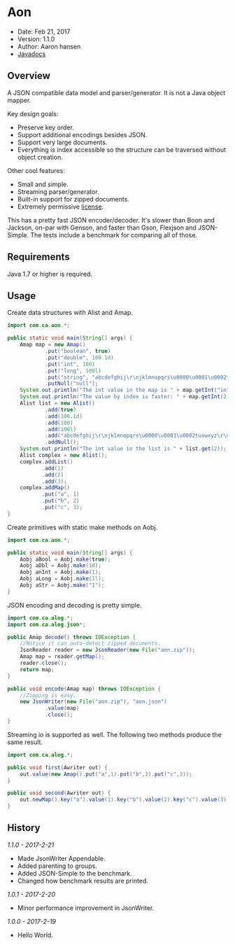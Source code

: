 Aon
===

* Date: Feb 21, 2017
* Version: 1.1.0
* Author: Aaron hansen
* [Javadocs](https://a-hansen.github.io/aon/)


Overview
--------

A JSON compatible data model and parser/generator.  It is not a Java object mapper.

Key design goals:

* Preserve key order.
* Support additional encodings besides JSON.
* Support very large documents.
* Everything is index accessible so the structure can be traversed without object 
creation.

Other cool features:

* Small and simple.
* Streaming parser/generator.
* Built-in support for zipped documents.
* Extremely permissive [license](https://en.wikipedia.org/wiki/ISC_license).

This has a pretty fast JSON encoder/decoder.  It's slower than Boon and Jackson, 
on-par with Genson, and faster than Gson, Flexjson and JSON-Simple.  The tests 
include a benchmark for comparing all of those.

Requirements
------------

Java 1.7 or higher is required.

Usage
-----

Create data structures with Alist and Amap.

```java
import com.ca.aon.*;

public static void main(String[] args) {
    Amap map = new Amap()
            .put("boolean", true)
            .put("double", 100.1d)
            .put("int", 100)
            .put("long", 100l)
            .put("string", "abcdefghij\r\njklmnopqrs\u0000\u0001\u0002tuvwxyz\r\n")
            .putNull("null");
    System.out.println("The int value in the map is " + map.getInt("int"));
    System.out.println("The value by index is faster: " + map.getInt(2));
    Alist list = new Alist()
            .add(true)
            .add(100.1d)
            .add(100)
            .add(100l)
            .add("abcdefghij\r\njklmnopqrs\u0000\u0001\u0002tuvwxyz\r\n")
            .addNull();
    System.out.println("The int value in the list is " + list.get(2));
    Alist complex = new Alist();
    complex.addList()
           .add(1)
           .add(2)
           .add(3);
    complex.addMap()
           .put("a", 1)
           .put("b", 2)
           .put("c", 3);
}
```

Create primitives with static make methods on Aobj.

```java
import com.ca.aon.*;

public static void main(String[] args) {
    Aobj aBool = Aobj.make(true);
    Aobj aDbl = Aobj.make(1d);
    Aobj anInt = Aobj.make(1);
    Aobj aLong = Aobj.make(1l);
    Aobj aStr = Aobj.make("1");
}
```

JSON encoding and decoding is pretty simple.

```java
import com.ca.alog.*;
import com.ca.alog.json*;

public Amap decode() throws IOException {
    //Notice it can auto-detect zipped documents.
    JsonReader reader = new JsonReader(new File("aon.zip"));
    Amap map = reader.getMap();
    reader.close();
    return map;
}

public void encode(Amap map) throws IOException {
    //Zipping is easy.
    new JsonWriter(new File("aon.zip"), "aon.json")
            .value(map)
            .close();
}
```

Streaming io is supported as well.  The following two methods produce the same result.

```java
import com.ca.alog.*;

public void first(Awriter out) {
    out.value(new Amap().put("a",1).put("b",2).put("c",3));
}

public void second(Awriter out) {
    out.newMap().key("a").value(1).key("b").value(2).key("c").value(3).endMap();
}
```

History
-------
_1.1.0 - 2017-2-21_
  - Made JsonWriter Appendable.
  - Added parenting to groups.
  - Added JSON-Simple to the benchmark.
  - Changed how benchmark results are printed.
  
_1.0.1 - 2017-2-20_
  - Minor performance improvement in JsonWriter.
  
_1.0.0 - 2017-2-19_
  - Hello World.
